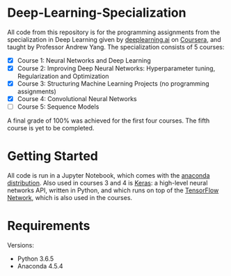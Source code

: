# Deep-Learning-Specialization
All code from this repository is for the programming assignments from the specialization in Deep Learning given by [deeplearning.ai](https://www.deeplearning.ai/) on [Coursera](https://www.coursera.org/specializations/deep-learning?skipBrowseRedirect=true), and taught by Professor Andrew Yang.  The specialization consists of 5 courses:
- [x] Course 1: Neural Networks and Deep Learning  
- [x] Course 2: Improving Deep Neural Networks: Hyperparameter tuning, Regularization and Optimization
- [x] Course 3: Structuring Machine Learning Projects (no programming assignments)
- [x] Course 4: Convolutional Neural Networks
- [ ] Course 5: Sequence Models  

A final grade of 100% was achieved for the first four courses. The fifth course is yet to be completed.

# Getting Started
All code is run in a Jupyter Notebook, which comes with the [anaconda distribution](https://www.anaconda.com/). Also used in courses 3 and 4 is [Keras](https://keras.io/): a high-level neural networks API, written in Python, and which runs on top of the [TensorFlow Network](https://www.tensorflow.org/), which is also used in the courses.
# Requirements
Versions:
- Python 3.6.5
- Anaconda 4.5.4  

